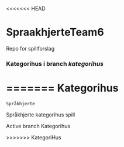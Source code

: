 <<<<<<< HEAD
# SpraakhjerteTeam6
Repo for spillforslag 

### Kategorihus i branch *kategorihus*
=======
﻿Kategorihus
===========

`Språkhjerte`


Språkhjerte kategorihus spill
<p>
    Active branch Kategorihus
</p>
>>>>>>> KategoriHus
